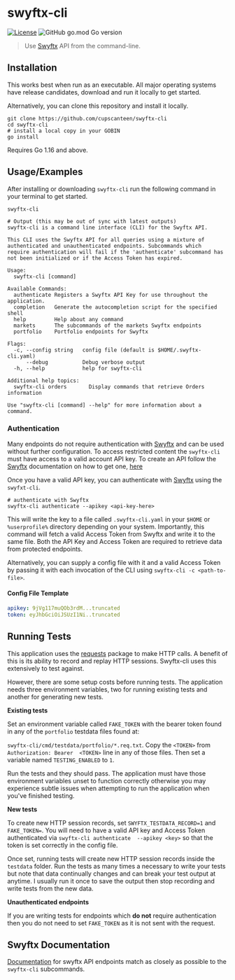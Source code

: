 # swyftx-cli

[![License](https://img.shields.io/badge/License-Apache%202.0-blue.svg)](https://opensource.org/licenses/Apache-2.0)
![GitHub go.mod Go version](https://img.shields.io/github/go-mod/go-version/cupscanteen/swyftx-cli)

> Use [Swyftx] API from the command-line.

[swyftx]: https://swyftx.com.au

## Installation

This works best when run as an executable. All major operating systems have release candidates,
download and run it locally to get started.

Alternatively, you can clone this repository and install it locally.

```shell
git clone https://github.com/cupscanteen/swyftx-cli
cd swyftx-cli
# install a local copy in your GOBIN
go install
```

Requires Go 1.16 and above.

## Usage/Examples

After installing or downloading `swyftx-cli` run the following command in your terminal to get
started.

```shell
swyftx-cli 

# Output (this may be out of sync with latest outputs)
swyftx-cli is a command line interface (CLI) for the Swyftx API.

This CLI uses the Swyftx API for all queries using a mixture of authenticated and unauthenticated endpoints. Subcommands which
require authentication will fail if the 'authenticate' subcommand has not been initialized or if the Access Token has expired.

Usage:
  swyftx-cli [command]

Available Commands:
  authenticate Registers a Swyftx API Key for use throughout the application.
  completion   Generate the autocompletion script for the specified shell
  help         Help about any command
  markets      The subcommands of the markets Swyftx endpoints
  portfolio    Portfolio endpoints for Swyftx

Flags:
  -c, --config string   config file (default is $HOME/.swyftx-cli.yaml)
      --debug           Debug verbose output
  -h, --help            help for swyftx-cli

Additional help topics:
  swyftx-cli orders       Display commands that retrieve Orders information

Use "swyftx-cli [command] --help" for more information about a command.
```

### Authentication

Many endpoints do not require authentication with [Swyftx] and can be used without further
configuration. To access restricted content the `swyftx-cli` must have access to a valid account API
key. To create an API follow the [Swyftx] documentation on how to get one, [here][swyftx-api-docs]

Once you have a valid API key, you can authenticate with [Swyftx] using the `swyfxt-cli`.

```shell
# authenticate with Swyftx
swyftx-cli authenticate --apikey <api-key-here>
```

This will write the key to a file called `.swyftx-cli.yaml` in your `$HOME` or `%userprofile%`
directory depending on your system. Importantly, this command will fetch a valid Access Token from
Swyftx and write it to the same file. Both the API Key and Access Token are required to retrieve
data from protected endpoints.

Alternatively, you can supply a config file with it and a valid Access Token by passing it with each
invocation of the CLI using `swyftx-cli -c <path-to-file>`.

#### Config File Template

```yaml
apikey: 9jVg117muQOb3rdM...truncated
token: eyJhbGciOiJSUzI1Ni..truncated
```

## Running Tests

This application uses the [requests] package to make HTTP calls. A benefit of this is its 
ability to record and replay HTTP sessions. Swyftx-cli uses this extensively to test against.

However, there are some setup costs before running tests. The application needs three environment 
variables, two for running existing tests and another for generating new tests.

**Existing tests**

Set an environment variable called `FAKE_TOKEN` with the bearer token found in any of the 
`portfolio` testdata files found at:

`swyftx-cli/cmd/testdata/portfolio/*.req.txt`. Copy the `<TOKEN>` from `Authorization: Bearer 
<TOKEN>` line in any of those files. Then set a variable named `TESTING_ENABLED` to `1`. 

Run the tests and they should pass. The application must have those environment variables unset 
to function correctly otherwise you may experience subtle issues when attempting to run the 
application when you've finished testing.

**New tests**

To create new HTTP session records, set `SWYFTX_TESTDATA_RECORD=1` and `FAKE_TOKEN=`. You will 
need to have a valid API key and Access Token authenticated via `swyftx-cli authenticate 
--apikey <key>` so that the token is set correctly in the config file.

Once set, running tests will create new HTTP session records inside the `testdata` folder. Run 
the tests as many times a necessary to write your tests but note that data continually changes 
and can break your test output at anytime. I usually run it once to save the output then stop 
recording and write tests from the new data. 

**Unauthenticated endpoints**

If you are writing tests for endpoints which **do not** require authentication then you do not need 
to set `FAKE_TOKEN` as it is not sent with the request.


## Swyftx Documentation

[Documentation](https://docs.swyftx.com.au) for swyftx API endpoints match as closely as possible to
the `swyftx-cli` subcommands.

[swyftx-api-docs]: https://help.swyftx.com.au/en/articles/3825168-how-to-create-an-api-key
[requests]: https://github.com/carlmjohnson/requests
